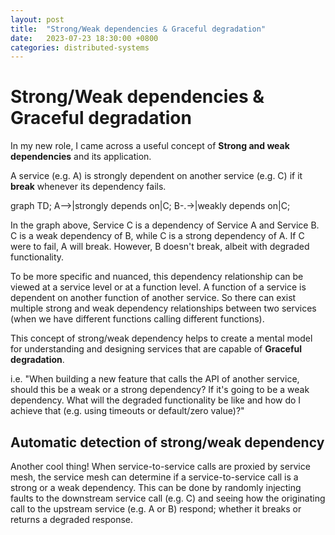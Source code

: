 ```yaml
---
layout: post
title:  "Strong/Weak dependencies & Graceful degradation"
date:   2023-07-23 18:30:00 +0800
categories: distributed-systems
---
```


# Strong/Weak dependencies & Graceful degradation

In my new role, I came across a useful concept of **Strong and weak dependencies** and its application.

A service (e.g. A) is strongly dependent on another service (e.g. C) if it **break** whenever its dependency fails.

<div class="mermaid">
graph TD;
    A-->|strongly depends on|C;
    B-.->|weakly depends on|C;
</div>
<script async src="https://unpkg.com/mermaid@8.2.3/dist/mermaid.min.js"></script>

In the graph above, Service C is a dependency of Service A and Service B. C is a weak dependency of B, while C is a strong dependency of A. If C were to fail, A will break. However, B doesn't break, albeit with degraded functionality. 

To be more specific and nuanced, this dependency relationship can be viewed at a service level or at a function level. A function of a service is dependent on another function of another service. So there can exist multiple strong and weak dependency relationships between two services (when we have different functions calling different functions).

This concept of strong/weak dependency helps to create a mental model for understanding and designing services that are capable of **Graceful degradation**.

i.e. "When building a new feature that calls the API of another service, should this be a weak or a strong dependency? If it's going to be a weak dependency. What will the degraded functionality be like and how do I achieve that (e.g. using timeouts or default/zero value)?"

## Automatic detection of strong/weak dependency

Another cool thing! When service-to-service calls are proxied by service mesh, the service mesh can determine if a service-to-service call is a strong or a weak dependency. This can be done by randomly injecting faults to the downstream service call (e.g. C) and seeing how the originating call to the upstream service (e.g. A or B) respond; whether it breaks or returns a degraded response.